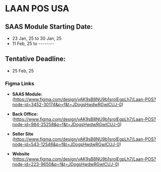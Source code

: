 # LAAN POS USA

## SAAS Module Starting Date:

- 23 Jan, 25 to 30 Jan, 25
- 11 Feb, 25 to --------

## Tentative Deadline:

- 25 Feb, 25

### Figma Links

- **SAAS Module:** (https://www.figma.com/design/yAK9sB8NU9b1srolEgpLh7/Laan-POS?node-id=3452-30174&p=f&t=JDogsHwdwRGwlCUJ-0)

- **Back Office:** (https://www.figma.com/design/yAK9sB8NU9b1srolEgpLh7/Laan-POS?node-id=984-25258&p=f&t=JDogsHwdwRGwlCUJ-0)

- **Seller Site** (https://www.figma.com/design/yAK9sB8NU9b1srolEgpLh7/Laan-POS?node-id=543-12546&p=f&t=JDogsHwdwRGwlCUJ-0)

- **Website** (https://www.figma.com/design/yAK9sB8NU9b1srolEgpLh7/Laan-POS?node-id=223-9650&p=f&t=JDogsHwdwRGwlCUJ-0)

